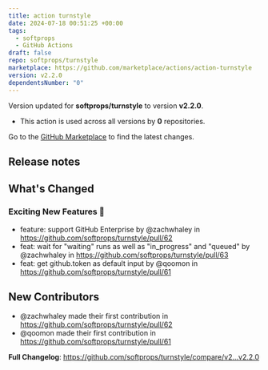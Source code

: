 ```yaml
---
title: action turnstyle
date: 2024-07-18 00:51:25 +00:00
tags:
  - softprops
  - GitHub Actions
draft: false
repo: softprops/turnstyle
marketplace: https://github.com/marketplace/actions/action-turnstyle
version: v2.2.0
dependentsNumber: "0"
---
```



Version updated for **softprops/turnstyle** to version **v2.2.0**.
- This action is used across all versions by **0** repositories.

Go to the [GitHub Marketplace](https://github.com/marketplace/actions/action-turnstyle) to find the latest changes.

## Release notes

<!-- Release notes generated using configuration in .github/release.yml at master -->

## What's Changed
### Exciting New Features 🎉
* feature: support GitHub Enterprise by @zachwhaley in https://github.com/softprops/turnstyle/pull/62
* feat: wait for "waiting" runs as well as "in_progress" and "queued" by @zachwhaley in https://github.com/softprops/turnstyle/pull/63
* feat: get github.token as default input by @qoomon in https://github.com/softprops/turnstyle/pull/61

## New Contributors
* @zachwhaley made their first contribution in https://github.com/softprops/turnstyle/pull/62
* @qoomon made their first contribution in https://github.com/softprops/turnstyle/pull/61

**Full Changelog**: https://github.com/softprops/turnstyle/compare/v2...v2.2.0
